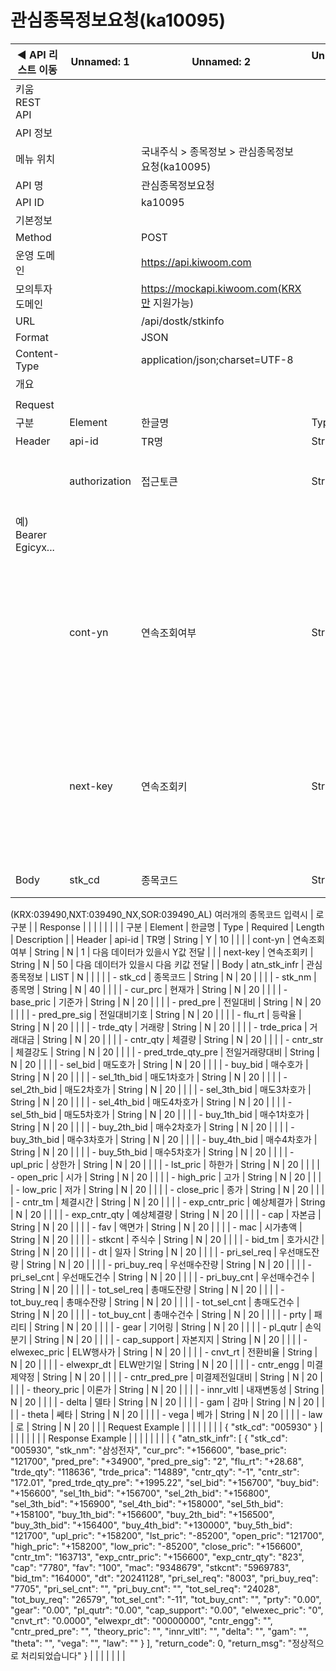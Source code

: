 # 관심종목정보요청(ka10095)

| ◀ API 리스트 이동 | Unnamed: 1 | Unnamed: 2 | Unnamed: 3 | Unnamed: 4 | Unnamed: 5 | Unnamed: 6 |
| --- | --- | --- | --- | --- | --- | --- |
| 키움 REST API |  |  |  |  |  |  |
| API 정보 |  |  |  |  |  |  |
| 메뉴 위치 |  | 국내주식 > 종목정보 > 관심종목정보요청(ka10095) |  |  |  |  |
| API 명 |  | 관심종목정보요청 |  |  |  |  |
| API ID |  | ka10095 |  |  |  |  |
| 기본정보 |  |  |  |  |  |  |
| Method |  | POST |  |  |  |  |
| 운영 도메인 |  | https://api.kiwoom.com |  |  |  |  |
| 모의투자 도메인 |  | https://mockapi.kiwoom.com(KRX만 지원가능) |  |  |  |  |
| URL |  | /api/dostk/stkinfo |  |  |  |  |
| Format |  | JSON |  |  |  |  |
| Content-Type |  | application/json;charset=UTF-8 |  |  |  |  |
| 개요 |  |  |  |  |  |  |
|  |  |  |  |  |  |  |
| Request |  |  |  |  |  |  |
| 구분 | Element | 한글명 | Type | Required | Length | Description |
| Header | api-id | TR명 | String | Y | 10 |  |
|  | authorization | 접근토큰 | String | Y | 1000 | 토큰 지정시 토큰타입("Bearer") 붙혀서 호출 
 예) Bearer Egicyx... |
|  | cont-yn | 연속조회여부 | String | N | 1 | 응답 Header의 연속조회여부값이 Y일 경우 다음데이터 요청시 응답 Header의 cont-yn값 세팅 |
|  | next-key | 연속조회키 | String | N | 50 | 응답 Header의 연속조회여부값이 Y일 경우 다음데이터 요청시 응답 Header의 next-key값 세팅 |
| Body | stk_cd | 종목코드 | String | Y | 20 | 거래소별 종목코드
(KRX:039490,NXT:039490_NX,SOR:039490_AL)
여러개의 종목코드 입력시 | 로 구분 |
| Response |  |  |  |  |  |  |
| 구분 | Element | 한글명 | Type | Required | Length | Description |
| Header | api-id | TR명 | String | Y | 10 |  |
|  | cont-yn | 연속조회여부 | String | N | 1 | 다음 데이터가 있을시 Y값 전달 |
|  | next-key | 연속조회키 | String | N | 50 | 다음 데이터가 있을시 다음 키값 전달 |
| Body | atn_stk_infr | 관심종목정보 | LIST | N |  |  |
|  | - stk_cd | 종목코드 | String | N | 20 |  |
|  | - stk_nm | 종목명 | String | N | 40 |  |
|  | - cur_prc | 현재가 | String | N | 20 |  |
|  | - base_pric | 기준가 | String | N | 20 |  |
|  | - pred_pre | 전일대비 | String | N | 20 |  |
|  | - pred_pre_sig | 전일대비기호 | String | N | 20 |  |
|  | - flu_rt | 등락율 | String | N | 20 |  |
|  | - trde_qty | 거래량 | String | N | 20 |  |
|  | - trde_prica | 거래대금 | String | N | 20 |  |
|  | - cntr_qty | 체결량 | String | N | 20 |  |
|  | - cntr_str | 체결강도 | String | N | 20 |  |
|  | - pred_trde_qty_pre | 전일거래량대비 | String | N | 20 |  |
|  | - sel_bid | 매도호가 | String | N | 20 |  |
|  | - buy_bid | 매수호가 | String | N | 20 |  |
|  | - sel_1th_bid | 매도1차호가 | String | N | 20 |  |
|  | - sel_2th_bid | 매도2차호가 | String | N | 20 |  |
|  | - sel_3th_bid | 매도3차호가 | String | N | 20 |  |
|  | - sel_4th_bid | 매도4차호가 | String | N | 20 |  |
|  | - sel_5th_bid | 매도5차호가 | String | N | 20 |  |
|  | - buy_1th_bid | 매수1차호가 | String | N | 20 |  |
|  | - buy_2th_bid | 매수2차호가 | String | N | 20 |  |
|  | - buy_3th_bid | 매수3차호가 | String | N | 20 |  |
|  | - buy_4th_bid | 매수4차호가 | String | N | 20 |  |
|  | - buy_5th_bid | 매수5차호가 | String | N | 20 |  |
|  | - upl_pric | 상한가 | String | N | 20 |  |
|  | - lst_pric | 하한가 | String | N | 20 |  |
|  | - open_pric | 시가 | String | N | 20 |  |
|  | - high_pric | 고가 | String | N | 20 |  |
|  | - low_pric | 저가 | String | N | 20 |  |
|  | - close_pric | 종가 | String | N | 20 |  |
|  | - cntr_tm | 체결시간 | String | N | 20 |  |
|  | - exp_cntr_pric | 예상체결가 | String | N | 20 |  |
|  | - exp_cntr_qty | 예상체결량 | String | N | 20 |  |
|  | - cap | 자본금 | String | N | 20 |  |
|  | - fav | 액면가 | String | N | 20 |  |
|  | - mac | 시가총액 | String | N | 20 |  |
|  | - stkcnt | 주식수 | String | N | 20 |  |
|  | - bid_tm | 호가시간 | String | N | 20 |  |
|  | - dt | 일자 | String | N | 20 |  |
|  | - pri_sel_req | 우선매도잔량 | String | N | 20 |  |
|  | - pri_buy_req | 우선매수잔량 | String | N | 20 |  |
|  | - pri_sel_cnt | 우선매도건수 | String | N | 20 |  |
|  | - pri_buy_cnt | 우선매수건수 | String | N | 20 |  |
|  | - tot_sel_req | 총매도잔량 | String | N | 20 |  |
|  | - tot_buy_req | 총매수잔량 | String | N | 20 |  |
|  | - tot_sel_cnt | 총매도건수 | String | N | 20 |  |
|  | - tot_buy_cnt | 총매수건수 | String | N | 20 |  |
|  | - prty | 패리티 | String | N | 20 |  |
|  | - gear | 기어링 | String | N | 20 |  |
|  | - pl_qutr | 손익분기 | String | N | 20 |  |
|  | - cap_support | 자본지지 | String | N | 20 |  |
|  | - elwexec_pric | ELW행사가 | String | N | 20 |  |
|  | - cnvt_rt | 전환비율 | String | N | 20 |  |
|  | - elwexpr_dt | ELW만기일 | String | N | 20 |  |
|  | - cntr_engg | 미결제약정 | String | N | 20 |  |
|  | - cntr_pred_pre | 미결제전일대비 | String | N | 20 |  |
|  | - theory_pric | 이론가 | String | N | 20 |  |
|  | - innr_vltl | 내재변동성 | String | N | 20 |  |
|  | - delta | 델타 | String | N | 20 |  |
|  | - gam | 감마 | String | N | 20 |  |
|  | - theta | 쎄타 | String | N | 20 |  |
|  | - vega | 베가 | String | N | 20 |  |
|  | - law | 로 | String | N | 20 |  |
| Request Example |  |  |  |  |  |  |
| {
    "stk_cd": "005930"
} |  |  |  |  |  |  |
| Response Example |  |  |  |  |  |  |
| {
    "atn_stk_infr": [
        {
            "stk_cd": "005930",
            "stk_nm": "삼성전자",
            "cur_prc": "+156600",
            "base_pric": "121700",
            "pred_pre": "+34900",
            "pred_pre_sig": "2",
            "flu_rt": "+28.68",
            "trde_qty": "118636",
            "trde_prica": "14889",
            "cntr_qty": "-1",
            "cntr_str": "172.01",
            "pred_trde_qty_pre": "+1995.22",
            "sel_bid": "+156700",
            "buy_bid": "+156600",
            "sel_1th_bid": "+156700",
            "sel_2th_bid": "+156800",
            "sel_3th_bid": "+156900",
            "sel_4th_bid": "+158000",
            "sel_5th_bid": "+158100",
            "buy_1th_bid": "+156600",
            "buy_2th_bid": "+156500",
            "buy_3th_bid": "+156400",
            "buy_4th_bid": "+130000",
            "buy_5th_bid": "121700",
            "upl_pric": "+158200",
            "lst_pric": "-85200",
            "open_pric": "121700",
            "high_pric": "+158200",
            "low_pric": "-85200",
            "close_pric": "+156600",
            "cntr_tm": "163713",
            "exp_cntr_pric": "+156600",
            "exp_cntr_qty": "823",
            "cap": "7780",
            "fav": "100",
            "mac": "9348679",
            "stkcnt": "5969783",
            "bid_tm": "164000",
            "dt": "20241128",
            "pri_sel_req": "8003",
            "pri_buy_req": "7705",
            "pri_sel_cnt": "",
            "pri_buy_cnt": "",
            "tot_sel_req": "24028",
            "tot_buy_req": "26579",
            "tot_sel_cnt": "-11",
            "tot_buy_cnt": "",
            "prty": "0.00",
            "gear": "0.00",
            "pl_qutr": "0.00",
            "cap_support": "0.00",
            "elwexec_pric": "0",
            "cnvt_rt": "0.0000",
            "elwexpr_dt": "00000000",
            "cntr_engg": "",
            "cntr_pred_pre": "",
            "theory_pric": "",
            "innr_vltl": "",
            "delta": "",
            "gam": "",
            "theta": "",
            "vega": "",
            "law": ""
        }
    ],
    "return_code": 0,
    "return_msg": "정상적으로 처리되었습니다"
} |  |  |  |  |  |  |
